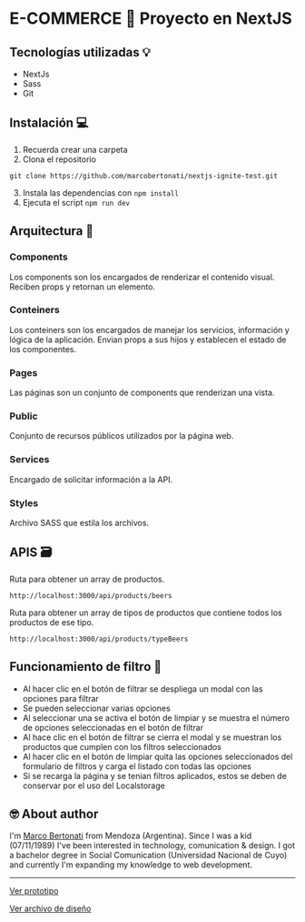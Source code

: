 # E-COMMERCE 🍺 Proyecto en NextJS

## Tecnologías utilizadas 💡
* NextJs
* Sass
* Git

## Instalación 💻
1. Recuerda crear una carpeta
2. Clona el repositorio 
```
git clone https://github.com/marcobertonati/nextjs-ignite-test.git
```
3. Instala las dependencias con `npm install`
4. Ejecuta el script `npm run dev`

## Arquitectura 🦴
### Components
Los components son los encargados de renderizar el contenido visual. Reciben props y retornan un elemento.

### Conteiners
Los conteiners son los encargados de manejar los servicios, información y lógica de la aplicación. Envian props a sus hijos y establecen el estado de los componentes. 

### Pages
Las páginas son un conjunto de components que renderizan una vista.

### Public 
Conjunto de recursos públicos utilizados por la página web.

### Services
Encargado de solicitar información a la API.

### Styles
Archivo SASS que estila los archivos.

## APIS 🗃️

Ruta para obtener un array de productos.
```
http://localhost:3000/api/products/beers
```

Ruta para obtener un array de tipos de productos que contiene todos los productos de ese tipo.
```
http://localhost:3000/api/products/typeBeers
```

## Funcionamiento de filtro 📌
* Al hacer clic en el botón de filtrar se despliega un modal con las opciones para filtrar
* Se pueden seleccionar varias opciones
* Al seleccionar una se activa el botón de limpiar y se muestra el número de opciones seleccionadas en el botón de filtrar
* Al hace clic en el botón de filtrar se cierra el modal y se muestran los productos que cumplen con los filtros seleccionados
* Al hacer clic en el botón de limpiar quita las opciones seleccionados del formulario de filtros y carga el listado con todas las opciones
* Si se recarga la página y se tenian filtros aplicados, estos se deben de conservar por el uso del Localstorage


## 🤓 About author
I'm [Marco Bertonati](https://www.linkedin.com/in/marcobertonati/) from Mendoza (Argentina). Since I was a kid (07/11/1989) I've been interested in technology, comunication & design. I got a bachelor degree in Social Comunication (Universidad Nacional de Cuyo) and currently I'm expanding my knowledge to web development.

___
[Ver prototipo](https://www.figma.com/proto/iAtVRRkGIwqbbz2LGApCtY/Frontend-Test?node-id=73%3A303&viewport=-555%2C2051%2C1.1058835983276367&scaling=scale-down "Prototipo")

[Ver archivo de diseño](https://www.figma.com/file/iAtVRRkGIwqbbz2LGApCtY/Frontend-Test?node-id=0%3A1 "Archivo de diseño")



